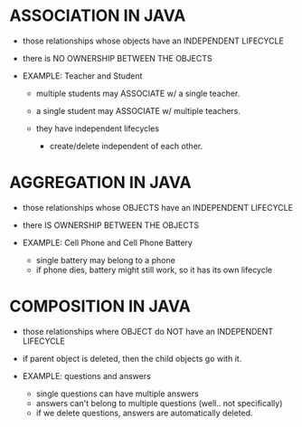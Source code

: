 # ASSOCIATION IN JAVA
- those relationships whose objects have an INDEPENDENT LIFECYCLE
- there is NO OWNERSHIP BETWEEN THE OBJECTS

- EXAMPLE: Teacher and Student
    - multiple students may ASSOCIATE w/ a single teacher. 
    - a single student may ASSOCIATE w/ multiple teachers. 
    
    - they have independent lifecycles
        - create/delete independent of each other. 


# AGGREGATION IN JAVA
- those relationships whose OBJECTS have an INDEPENDENT LIFECYCLE
- there IS OWNERSHIP BETWEEN THE OBJECTS

- EXAMPLE: Cell Phone and Cell Phone Battery
    - single battery may belong to a phone
    - if phone dies, battery might still work, so it has its own lifecycle
        
       
# COMPOSITION IN JAVA
- those relationships where OBJECT do NOT have an INDEPENDENT LIFECYCLE
- if parent object is deleted, then the child objects go with it. 


- EXAMPLE: questions and answers
    - single questions can have multiple answers
    - answers can't belong to multiple questions (well.. not specifically)
    - if we delete questions, answers are automatically deleted. 
     